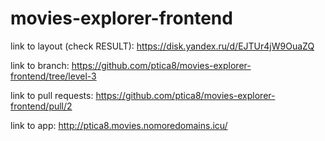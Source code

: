 # movies-explorer-frontend

link to layout (check RESULT): https://disk.yandex.ru/d/EJTUr4jW9OuaZQ

link to branch: https://github.com/ptica8/movies-explorer-frontend/tree/level-3

link to pull requests: https://github.com/ptica8/movies-explorer-frontend/pull/2

link to app: http://ptica8.movies.nomoredomains.icu/


